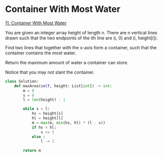 # Container With Most Water

[11. Container With Most Water](https://leetcode.com/problems/container-with-most-water/description/)

You are given an integer array height of length n. There are n vertical lines drawn such that the two endpoints of the ith line are (i, 0) and (i, height[i]).

Find two lines that together with the x-axis form a container, such that the container contains the most water.

Return the maximum amount of water a container can store.

Notice that you may not slant the container.

```py
class Solution:
    def maxArea(self, height: List[int]) -> int:
        m = 0
        s = 0
        l = len(height) - 1

        while s < l:
            hs = height[s]
            hl = height[l]
            m = max(m, min(hs, hl) * (l - s))
            if hs < hl:
                s += 1
            else :
                l -= 1
            
        return m
```
